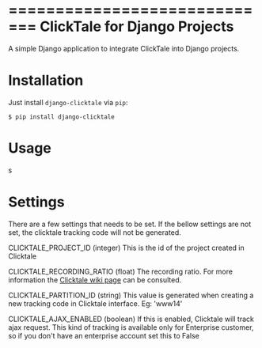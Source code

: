 =============================
ClickTale for Django Projects
=============================

A simple Django application to integrate ClickTale into Django projects.

Installation
============

Just install ``django-clicktale`` via ``pip``:

    $ pip install django-clicktale

Usage
=====

s

Settings
========

There are a few settings that needs to be set. If the bellow settings
are not set, the clicktale tracking code will not be generated.

CLICKTALE_PROJECT_ID (integer)
  This is the id of the project created in Clicktale

CLICKTALE_RECORDING_RATIO (float)
  The recording ratio. For more information the [Clicktale wiki
  page](http://wiki.clicktale.com/Article/Recording_Ratio) can be
  consulted.

CLICKTALE_PARTITION_ID (string)
  This value is generated when creating a new tracking code in Clicktale
  interface. Eg: 'www14'

CLICKTALE_AJAX_ENABLED (boolean)
  If this is enabled, Clicktale will track ajax request. This kind of
  tracking is available only for Enterprise customer, so if you don't
  have an enterprise account set this to False
